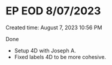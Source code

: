 # EP EOD 8/07/2023

Created time: August 7, 2023 10:56 PM

Done

- Setup 4D with Joseph A.
- Fixed labels 4D to be more cohesive.